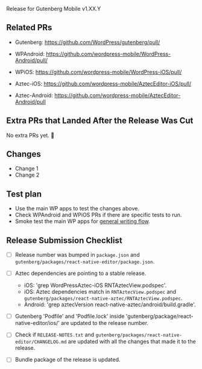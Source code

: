 Release for Gutenberg Mobile v1.XX.Y

## Related PRs

- Gutenberg: https://github.com/WordPress/gutenberg/pull/
- WPAndroid: https://github.com/wordpress-mobile/WordPress-Android/pull/
- WPiOS: https://github.com/wordpress-mobile/WordPress-iOS/pull/

- Aztec-iOS: https://github.com/wordpress-mobile/AztecEditor-iOS/pull/
- Aztec-Android: https://github.com/wordpress-mobile/AztecEditor-Android/pull

## Extra PRs that Landed After the Release Was Cut

No extra PRs yet. 🎉

## Changes
<!-- To determine the changes you can check the RELEASE-NOTES.txt and gutenberg/packages/react-native-editor/CHANGELOG.md files and cross check with the list of commits that are part of the PR -->

 - Change 1
 - Change 2

## Test plan

- Use the main WP apps to test the changes above. 
- Check WPAndroid and WPiOS PRs if there are specific tests to run.
- Smoke test the main WP apps for [general writing flow](https://github.com/wordpress-mobile/test-cases/tree/master/test-cases/gutenberg/writing-flow).

## Release Submission Checklist

- [ ] Release number was bumped in `package.json` and `gutenberg/packages/react-native-editor/package.json`.
- [ ] Aztec dependencies are pointing to a stable release.
  - iOS: 'grep WordPressAztec-iOS RNTAztecView.podspec'.
  - iOS: Aztec dependencies match in `RNTAztecView.podspec` and `gutenberg/packages/react-native-aztec/RNTAztecView.podspec`.
  - Android: 'grep aztecVersion react-native-aztec/android/build.gradle'.
- [ ] Gutenberg 'Podfile' and 'Podfile.lock' inside 'gutenberg/package/react-native-editor/ios/' are updated to the release number.
- [ ] Check if `RELEASE-NOTES.txt` and `gutenberg/packages/react-native-editor/CHANGELOG.md` are updated with all the changes that made it to the release.
- [ ] Bundle package of the release is updated.


